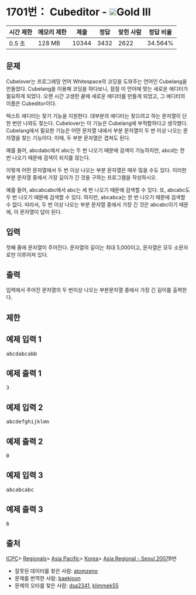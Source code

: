 # 1701번： Cubeditor - <img src="https://static.solved.ac/tier_small/13.svg" style="height:20px" />Gold III


| 시간 제한 | 메모리 제한 | 제출 | 정답 | 맞힌 사람 | 정답 비율 |
| --- | --- | --- | --- | --- | --- |
| 0.5 초 | 128 MB | 10344 | 3432 | 2622 | 34.564% |


## 문제


Cubelover는 프로그래밍 언어 Whitespace의 코딩을 도와주는 언어인 Cubelang을 만들었다. Cubelang을 이용해 코딩을 하다보니, 점점 이 언어에 맞는 새로운 에디터가 필요하게 되었다. 오랜 시간 고생한 끝에 새로운 에디터를 만들게 되었고, 그 에디터의 이름은 Cubeditor이다.

텍스트 에디터는 찾기 기능을 지원한다. 대부분의 에디터는 찾으려고 하는 문자열이 단 한 번만 나와도 찾는다. Cubelover는 이 기능은 Cubelang에 부적합하다고 생각했다. Cubelang에서 필요한 기능은 어떤 문자열 내에서 부분 문자열이 두 번 이상 나오는 문자열을 찾는 기능이다. 이때, 두 부분 문자열은 겹쳐도 된다.

예를 들어, abcdabc에서 abc는 두 번 나오기 때문에 검색이 가능하지만, abcd는 한 번 나오기 때문에 검색이 되지를 않는다.

이렇게 어떤 문자열에서 두 번 이상 나오는 부분 문자열은 매우 많을 수도 있다. 이러한 부분 문자열 중에서 가장 길이가 긴 것을 구하는 프로그램을 작성하시오.

예를 들어, abcabcabc에서 abc는 세 번 나오기 때문에 검색할 수 있다. 또, abcabc도 두 번 나오기 때문에 검색할 수 있다. 하지만, abcabca는 한 번 나오기 때문에 검색할 수 없다. 따라서, 두 번 이상 나오는 부분 문자열 중에서 가장 긴 것은 abcabc이기 때문에, 이 문자열이 답이 된다.




## 입력


첫째 줄에 문자열이 주어진다. 문자열의 길이는 최대 5,000이고, 문자열은 모두 소문자로만 이루어져 있다.




## 출력


입력에서 주어진 문자열의 두 번이상 나오는 부분문자열 중에서 가장 긴 길이를 출력한다.




## 제한




## 예제 입력 1


<pre>abcdabcabb
</pre>


## 예제 출력 1


<pre>3
</pre>




## 예제 입력 2


<pre>abcdefghijklmn
</pre>


## 예제 출력 2


<pre>0
</pre>




## 예제 입력 3


<pre>abcabcabc
</pre>


## 예제 출력 3


<pre>6
</pre>






## 출처


[ICPC](/category/1)> [Regionals](/category/7)> [Asia Pacific](/category/42)> [Korea](/category/211)> [Asia Regional - Seoul 2007](/category/detail/1065)B번
- 잘못된 데이터를 찾은 사람: [atomzeno](/user/atomzeno)
- 문제를 번역한 사람: [baekjoon](/user/baekjoon)
- 문제의 오타를 찾은 사람: [dsa2341](/user/dsa2341), [klimmek55](/user/klimmek55)




